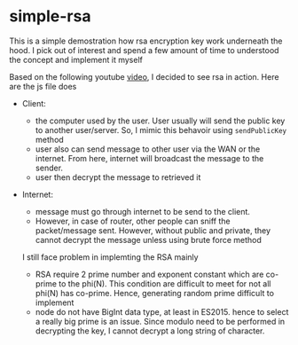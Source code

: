 # simple-rsa
This is a simple demostration how rsa encryption key work underneath the hood. I pick out of interest and spend a few amount of time to understood the concept and implement it myself

Based on the following youtube [video](https://www.youtube.com/watch?v=wXB-V_Keiu8), I decided to see rsa in action. Here are the js file does

- Client:
  - the computer used by the user. User usually will send the public key to another user/server. So, I mimic this behavoir using `sendPublicKey` method
  - user also can send message to other user via the WAN or the internet. From here, internet will broadcast the message to the sender.
  - user then decrypt the message to retrieved it

- Internet:
  - message must go through internet to be send to the client.
  - However, in case of router, other people can sniff the packet/message sent. However, without public and private, they cannot decrypt the message unless using brute force method
  
  I still face problem in implemting the RSA mainly
  - RSA require 2 prime number and exponent constant which are co-prime to the phi(N). This condition are difficult to meet for not all phi(N) has co-prime. Hence, generating random prime difficult to implement
  - node do not have BigInt data type, at least in ES2015. hence to select a really big prime is an issue. Since modulo need to be performed in decrypting the key, I cannot decrypt a long string of character.
